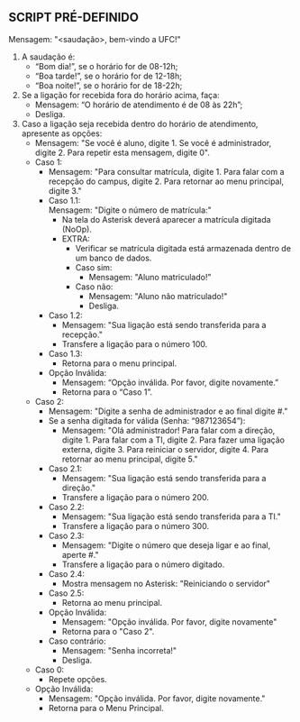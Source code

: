 ## SCRIPT PRÉ-DEFINIDO

Mensagem: "<saudação>, bem-vindo a UFC!"  
1. A saudação é:  
	- “Bom dia!”, se o horário for de 08-12h;  
	- “Boa tarde!”, se o horário for de 12-18h;  
	- “Boa noite!”, se o horário for de 18-22h;  
2. Se a ligação for recebida fora do horário acima, faça:  
	- Mensagem: “O horário de atendimento é de 08 às 22h”;  
	- Desliga.  
3. Caso a ligação seja recebida dentro do horário de atendimento, apresente as opções:  
	- Mensagem: "Se você é aluno, digite 1. Se você é administrador, digite 2. Para repetir esta mensagem, digite 0".  
	- Caso 1:  
		- Mensagem: "Para consultar matrícula, digite 1. Para falar com a recepção do campus, digite 2. Para retornar ao menu principal, digite 3."  
		- Caso 1.1:  
			 Mensagem: "Digite o número de matrícula:"  
			- Na tela do Asterisk deverá aparecer a matrícula digitada (NoOp).  
			- EXTRA:  
				- Verificar se matrícula digitada está armazenada dentro de um banco de dados.  
				- Caso sim:  
					- Mensagem: "Aluno matriculado!”  
				- Caso não:  
					- Mensagem: "Aluno não matriculado!"  
					- Desliga.  
		- Caso 1.2:  
			- Mensagem: "Sua ligação está sendo transferida para a recepção."  
			- Transfere a ligação para o número 100.  
		- Caso 1.3:  
			- Retorna para o menu principal.  
		- Opção Inválida:  
			- Mensagem: “Opção inválida. Por favor, digite novamente.”  
			- Retorna para o “Caso 1”.  
	- Caso 2:  
		- Mensagem: "Digite a senha de administrador e ao final digite #."  
		- Se a senha digitada for válida (Senha: “987123654”):  
			- Mensagem: "Olá administrador! Para falar com a direção, digite 1. Para falar com a TI, digite 2. Para fazer uma ligação externa, digite 3. Para 				reiniciar o servidor, digite 4. Para retornar ao menu principal, digite 5."  
		- Caso 2.1:  
			- Mensagem: "Sua ligação está sendo transferida para a direção."  
			- Transfere a ligação para o número 200.  
		- Caso 2.2:  
			- Mensagem: "Sua ligação está sendo transferida para a TI."  
			- Transfere a ligação para o número 300.  
		- Caso 2.3:  
			- Mensagem: "Digite o número que deseja ligar e ao final, aperte #."  
			- Transfere a ligação para o número digitado.  
		- Caso 2.4:  
			- Mostra mensagem no Asterisk: "Reiniciando o servidor"  
		- Caso 2.5:  
			- Retorna ao menu principal.  
		- Opção Inválida:  
			- Mensagem: "Opção inválida. Por favor, digite novamente"  
			- Retorna para o "Caso 2".  
		- Caso contrário:
			- Mensagem: "Senha incorreta!"  
			- Desliga.  
	- Caso 0:  
		- Repete opções.  
	- Opção Inválida:  
		- Mensagem: "Opção inválida. Por favor, digite novamente."  
		- Retorna para o Menu Principal.  
